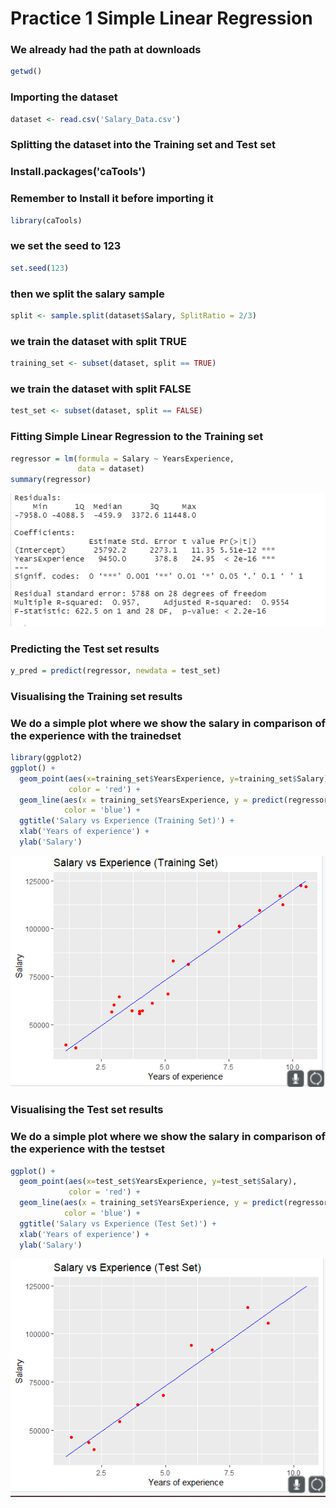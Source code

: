 # Practice 1 Simple Linear Regression

### We already had the path at downloads
```r
getwd()

```

### Importing the dataset
```r
dataset <- read.csv('Salary_Data.csv')
```

### Splitting the dataset into the Training set and Test set
### Install.packages('caTools')
### Remember to Install it before importing it
```r
library(caTools)
```
### we set the seed to 123
```r
set.seed(123)
```
### then we split the salary sample
```r
split <- sample.split(dataset$Salary, SplitRatio = 2/3)
```
### we train the dataset with split TRUE
```r
training_set <- subset(dataset, split == TRUE)
```
### we train the dataset with split FALSE
```r
test_set <- subset(dataset, split == FALSE)
```

### Fitting Simple Linear Regression to the Training set
```r
regressor = lm(formula = Salary ~ YearsExperience,
               data = dataset)
summary(regressor)
```
![image](https://github.com/Diego-FloresG/Data-Mining/blob/Unit_3/Practices/Practice1/summary_SLR.PNG)
### Predicting the Test set results
```r
y_pred = predict(regressor, newdata = test_set)
```

### Visualising the Training set results
### We do a simple plot where we show the salary in comparison of the experience with the trainedset
```r
library(ggplot2)
ggplot() +
  geom_point(aes(x=training_set$YearsExperience, y=training_set$Salary),
             color = 'red') +
  geom_line(aes(x = training_set$YearsExperience, y = predict(regressor, newdata = training_set)),
            color = 'blue') +
  ggtitle('Salary vs Experience (Training Set)') +
  xlab('Years of experience') +
  ylab('Salary')
```
![plot](https://github.com/Diego-FloresG/Data-Mining/blob/Unit_3/Practices/Practice1/plotSLR1.PNG)

### Visualising the Test set results
### We do a simple plot where we show the salary in comparison of the experience with the testset
```r
ggplot() +
  geom_point(aes(x=test_set$YearsExperience, y=test_set$Salary),
             color = 'red') +
  geom_line(aes(x = training_set$YearsExperience, y = predict(regressor, newdata = training_set)),
            color = 'blue') +
  ggtitle('Salary vs Experience (Test Set)') +
  xlab('Years of experience') +
  ylab('Salary')
  ```
![plot](https://github.com/Diego-FloresG/Data-Mining/blob/Unit_3/Practices/Practice1/plotSLR2.PNG)
